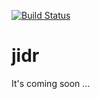 [![Build Status](https://travis-ci.org/scizeron/mmc.svg?branch=master)](https://travis-ci.org/scizeron/jidr)

# jidr
It's coming soon ...

